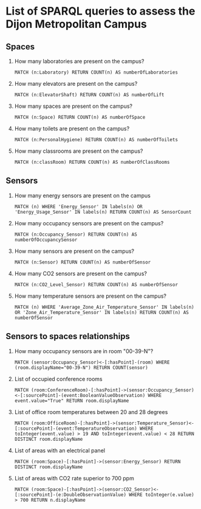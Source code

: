 # List of SPARQL queries to assess the Dijon Metropolitan Campus


## Spaces

1. How many laboratories are present on the campus?
   
   `MATCH (n:Laboratory) RETURN COUNT(n) AS numberOfLaboratories`
   
3. How many elevators are present on the campus?
   
   `MATCH (n:ElevatorShaft) RETURN COUNT(n) AS numberOfLift`

5. How many spaces are present on the campus?
   
   `MATCH (n:Space) RETURN COUNT(n) AS numberOfSpace`
   
7. How many toilets are present on the campus?
   
   `MATCH (n:PersonalHygiene) RETURN COUNT(n) AS numberOfToilets`
   
9. How many classrooms are present on the campus?
    
   `MATCH (n:classRoom) RETURN COUNT(n) AS numberOfClassRooms`

## Sensors

1. How many energy sensors are present on the campus
   
   `MATCH (n) WHERE 'Energy_Sensor' IN labels(n) OR 'Energy_Usage_Sensor' IN labels(n) RETURN COUNT(n) AS SensorCount`
   
3. How many occupancy sensors are present on the campus?
   
   `MATCH (n:Occupancy_Sensor) RETURN COUNT(n) AS numberOfOccupancySensor`
   
5. How many sensors are present on the campus?
   
   `MATCH (n:Sensor) RETURN COUNT(n) AS numberOfSensor`
   
7. How many CO2 sensors are present on the campus?
   
   `MATCH (n:CO2_Level_Sensor) RETURN COUNT(n) AS numberOfSensor`
   
9. How many temperature sensors are present on the campus?
    
   `MATCH (n) WHERE 'Average_Zone_Air_Temperature_Sensor' IN labels(n) OR 'Zone_Air_Temperature_Sensor' IN labels(n) RETURN COUNT(n) AS numberOfSensor`

## Sensors to spaces relationships

1. How many occupancy sensors are in room "00-39-N"?
   
   `MATCH (sensor:Occupancy_Sensor)<-[:hasPoint]-(room) WHERE (room.displayName="00-39-N") RETURN COUNT(sensor)`
   
3. List of occupied conference rooms
   
   `MATCH (room:ConferenceRoom)-[:hasPoint]->(sensor:Occupancy_Sensor)<-[:sourcePoint]-(event:BooleanValueObservation) WHERE event.value="True" RETURN room.displayName`
   
5. List of office room temperatures between 20 and 28 degrees
   
   `MATCH (room:OfficeRoom)-[:hasPoint]->(sensor:Temperature_Sensor)<-[:sourcePoint]-(event:TemperatureObservation) WHERE toInteger(event.value) > 19 AND toInteger(event.value) < 28 RETURN DISTINCT room.displayName`
   
7. List of areas with an electrical panel
   
   `MATCH (room:Space)-[:hasPoint]->(sensor:Energy_Sensor) RETURN DISTINCT room.displayName`
   
9. List of areas with CO2 rate superior to 700 ppm
    
   `MATCH (room:Space)-[:hasPoint]->(sensor:CO2_Sensor)<-[:sourcePoint]-(e:DoubleObservationValue) WHERE toInteger(e.value) > 700 RETURN n.displayName`
